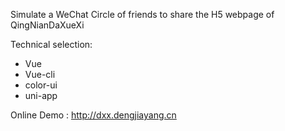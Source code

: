 Simulate a WeChat Circle of friends to share the H5 webpage of QingNianDaXueXi

Technical selection:

- Vue
- Vue-cli
- color-ui
- uni-app

Online Demo : http://dxx.dengjiayang.cn

